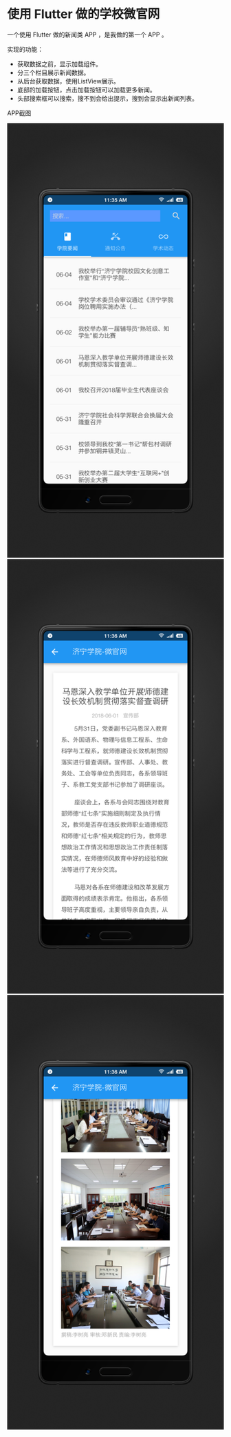 # 使用 Flutter 做的学校微官网

一个使用 Flutter 做的新闻类 APP ，是我做的第一个 APP 。

实现的功能：
- 获取数据之前，显示加载组件。
- 分三个栏目展示新闻数据。
- 从后台获取数据，使用ListView展示。
- 底部的加载按钮，点击加载按钮可以加载更多新闻。
- 头部搜索框可以搜索，搜不到会给出提示，搜到会显示出新闻列表。

APP截图

![wei](./image/1.png)
![wei](./image/2.png)
![wei](./image/3.png)
